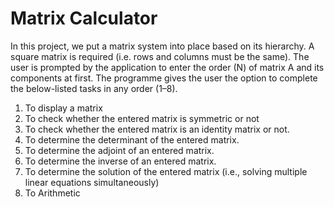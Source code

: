 # Matrix Calculator
In this project, we put a matrix system into place based on its hierarchy. A square matrix is required (i.e. rows and columns must be the same). The user is prompted by the application to enter the order (N) of matrix A and its components at first. The programme gives the user the option to complete the below-listed tasks in any order (1–8).
1.	To display a matrix
2.	To check whether the entered matrix is symmetric or not
3.	To check whether the entered matrix is an identity matrix or not.
4.	To determine the determinant of the entered matrix.
5.	To determine the adjoint of an entered matrix.
6.	To determine the inverse of an entered matrix.
7.	To determine the solution of the entered matrix (i.e., solving multiple linear equations simultaneously)
8.	To Arithmetic
